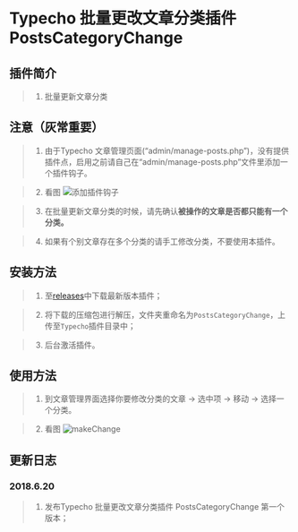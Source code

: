 # Typecho 批量更改文章分类插件 PostsCategoryChange

## 插件简介

> 1. 批量更新文章分类

## 注意（灰常重要）

> 1.  由于Typecho 文章管理页面(“admin/manage-posts.php”)，没有提供插件点，启用之前请自己在“admin/manage-posts.php”文件里添加一个插件钩子。

> 2. 看图
![添加插件钩子](https://huangweitong.com/usr/uploads/2018/06/1366006123.png)

> 3. 在批量更新文章分类的时候，请先确认**被操作的文章是否都只能有一个分类。**

> 4. 如果有个别文章存在多个分类的请手工修改分类，不要使用本插件。

## 安装方法

> 1. 至[releases](https://github.com/fuzqing/PostsCategoryChange/releases)中下载最新版本插件；

> 2. 将下载的压缩包进行解压，文件夹重命名为`PostsCategoryChange`，上传至`Typecho`插件目录中；

> 3. 后台激活插件。

## 使用方法

> 1. 到文章管理界面选择你要修改分类的文章 -> 选中项 -> 移动 -> 选择一个分类。

> 2. 看图 ![makeChange](http://p7dh1laws.bkt.clouddn.com/makeChange.gif)

## 更新日志

### 2018.6.20

> 1. 发布Typecho 批量更改文章分类插件 PostsCategoryChange 第一个版本；
